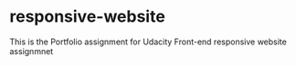 # responsive-website
This is the Portfolio assignment for Udacity Front-end responsive website assignmnet
